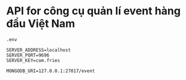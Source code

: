 # API for công cụ quản lí event hàng đầu Việt Nam

`.env`

```
SERVER_ADDRESS=localhost
SERVER_PORT=9696
SERVER_KEY=com.fries

MONGODB_URI=127.0.0.1:27017/event
```